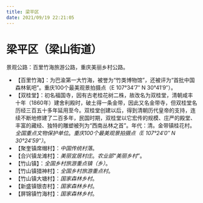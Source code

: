 ```yaml
---
title: 梁平区
date: 2021/09/19 22:21:05
---
```


# 梁平区（梁山街道）
景观公路：百里竹海旅游公路，重庆美丽乡村公路。

* 【百里竹海】：为巴渝第一大竹海，被誉为“竹类博物馆”，还被评为“首批中国森林氧吧”。重庆100个最美观景拍摄点（E 107°34′7″ N 30°41′9″）。
* 【双桂堂】：初名福国寺，因有古老桂花树二株，故改名为双桂堂，清朝咸丰十年（1860年）建舍利殿时，破土得一条金带，因此又名金带寺，但双桂堂名历经三百五十多年延用至今。双桂堂创建以后，得到清朝历代皇帝的支持，连续不断地修建了二百多年，民国时期，双桂堂以它宏传的规模、庄严的殿堂、丰富的藏经、独特的雕塑被列为“西南丛林之首”。年代：清。金带镇桂花村。*全国重点文物保护单位*。*重庆100个最美观景拍摄点（E 107°24′0″ N 30°24′59″）*。
* 【聚奎镇席帽村】：*中国传统村落*。
* 【合兴镇龙滩村】：*美丽宜居村庄*。*农业部“美丽乡村”*。
* 【竹山镇】：*全国乡村旅游重点镇（乡）*。
* 【竹山镇猎神村】：*全国乡村旅游重点村*。
* 【竹山镇大塘村】：*国家森林乡村*。
* 【新盛镇银杏村】：*国家森林乡村*。
* 【屏锦镇竹海村】：*国家森林乡村*。
